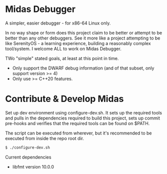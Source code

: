 # Midas Debugger
A simpler, easier debugger - for x86-64 Linux only.

In no way shape or form does this project claim to be better or attempt to be better than any other debuggers. See it more like a project attempting to be like SerenityOS - a learning experience, building a reasonably complex tool/system. I welcome ALL to work on Midas Debugger.

TWo "simple" stated goals, at least at this point in time.

- Only support the DWARF debug information (and of that subset, only support version >= 4)
- Only use >= C++20 features.

# Contribute & Develop Midas
Set up dev environment using configure-dev.sh. It sets up the required tools and pulls in the dependencies required to build this project, sets up commit pre-hooks and verifies that the required tools can be found on $PATH.

The script can be executed from wherever, but it's recommended to be executed from inside the repo root dir.

```bash
$ ./configure-dev.sh
```

Current dependencies
- libfmt version 10.0.0